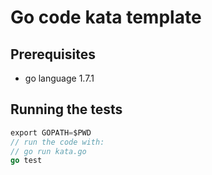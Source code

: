 # Go code kata template

## Prerequisites

- go language 1.7.1

## Running the tests

``` go
export GOPATH=$PWD
// run the code with:
// go run kata.go
go test
```

